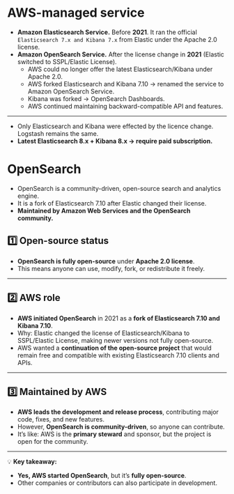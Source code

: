 # AWS-managed service
- **Amazon Elasticsearch Service.** Before **2021**. It ran the official `Elasticsearch 7.x and Kibana 7.x` from Elastic under the Apache 2.0 license.
- **Amazon OpenSearch Service.** After the license change in **2021** (Elastic switched to SSPL/Elastic License).
  - AWS could no longer offer the latest Elasticsearch/Kibana under Apache 2.0.
  - AWS forked Elasticsearch and Kibana 7.10 → renamed the service to Amazon OpenSearch Service.
  - Kibana was forked → OpenSearch Dashboards.
  - AWS continued maintaining backward-compatible API and features.

---

- Only Elasticsearch and Kibana were effected by the licence change. Logstash remains the same.
- **Latest Elasticsearch 8.x + Kibana 8.x → require paid subscription.**

# OpenSearch

- OpenSearch is a community-driven, open-source search and analytics engine.
- It is a fork of Elasticsearch 7.10 after Elastic changed their license.
- **Maintained by Amazon Web Services and the OpenSearch community.**

## 1️⃣ Open-source status

* **OpenSearch is fully open-source** under **Apache 2.0 license**.
* This means anyone can use, modify, fork, or redistribute it freely.

---

## 2️⃣ AWS role

* **AWS initiated OpenSearch** in 2021 as a **fork of Elasticsearch 7.10 and Kibana 7.10**.
* Why: Elastic changed the license of Elasticsearch/Kibana to SSPL/Elastic License, making newer versions not fully open-source.
* AWS wanted a **continuation of the open-source project** that would remain free and compatible with existing Elasticsearch 7.10 clients and APIs.

---

## 3️⃣ Maintained by AWS

* **AWS leads the development and release process**, contributing major code, fixes, and new features.
* However, **OpenSearch is community-driven**, so anyone can contribute.
* It’s like: AWS is the **primary steward** and sponsor, but the project is open for the community.

---

💡 **Key takeaway:**

* **Yes, AWS started OpenSearch**, but it’s **fully open-source**.
* Other companies or contributors can also participate in development.
